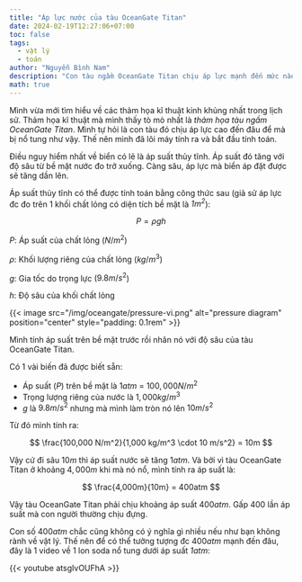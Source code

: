 ```yaml
---
title: "Áp lực nước của tàu OceanGate Titan"
date: 2024-02-19T12:27:06+07:00
toc: false
tags:
  - vật lý
  - toán
author: "Nguyễn Bình Nam"
description: "Con tàu ngầm OceanGate Titan chịu áp lực mạnh đến mức nào?"
math: true
---
```


Mình vừa mới tìm hiểu về các thảm họa kĩ thuật kinh khủng nhất trong lịch sử. Thảm họa kĩ thuật mà mình thấy tò mò nhất là *thảm họa tàu ngầm OceanGate Titan*. Mình tự hỏi là con tàu đó chịu áp lực cao đến đâu để mà bị nổ tung như vậy. Thế nên mình đã lôi máy tính ra và bắt đầu tính toán.

Điều nguy hiểm nhất về biển có lẽ là áp suất thủy tĩnh. Áp suất đó tăng với độ sâu từ bề mặt nước đo trở xuống. Càng sâu, áp lực mà biển áp đặt được sẽ tăng dần lên.

Áp suất thủy tĩnh có thể được tính toán bằng công thức sau (giả sử áp lực đc đo trên 1 khối chất lỏng có diện tích bề mặt là *$1m^2$*):

$$
P = \rho g h
$$

*$P$*: Áp suất của chất lỏng ($N/m^2$)

*$\rho$*: Khối lượng riêng của chất lỏng ($kg/m^3$)

*$g$*: Gia tốc do trọng lực ($9.8 m/s^2$)

*$h$*: Độ sâu của khối chất lỏng

{{< image src="/img/oceangate/pressure-vi.png" alt="pressure diagram" position="center" style="padding: 0.1rem" >}}

Mình tính áp suất trên bề mặt trước rồi nhân nó với độ sâu của tàu OceanGate Titan.

Có 1 vài biến đã được biết sẵn:
- Áp suất (*$P$*) trên bề mặt là $1atm$ = $100,000 N/m^2$
- Trọng lượng riêng của nước là $1,000 kg/m^3$
- *$g$* là $9.8 m/s^2$ nhưng mà mình làm tròn nó lên $10 m/s^2$

Từ đó mình tính ra:

$$
\frac{100,000 N/m^2}{1,000 kg/m^3 \cdot 10 m/s^2} = 10m
$$

Vậy cứ đi sâu $10m$ thì áp suất nước sẽ tăng $1atm$. Và bởi vì tàu OceanGate Titan ở khoảng $4,000m$ khi mà nó nổ, mình tính ra áp suất là:

$$
\frac{4,000m}{10m} = 400atm
$$

Vậy tàu OceanGate Titan phải chịu khoảng áp suất $400atm$. Gấp 400 lần áp suất mà con người thường chịu đựng.

Con số $400atm$ chắc cũng không có ý nghĩa gì nhiều nếu như bạn không rành về vật lý. Thế nên để có thể tưởng tượng đc $400atm$ mạnh đến đâu, đây là 1 video về 1 lon soda nổ tung dưới áp suất *$1atm$*:

{{< youtube atsgIvOUFhA >}}
